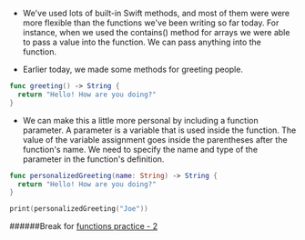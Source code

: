 - We've used lots of built-in Swift methods, and most of them were were more flexible than the functions we've been writing so far today. For instance, when we used the contains() method for arrays we were able to pass a value into the function. We can pass anything into the function.


- Earlier today, we made some methods for greeting people.
```Swift
func greeting() -> String {
  return "Hello! How are you doing?"
}
```
- We can make this a little more personal by including a function parameter. A parameter is a variable that is used inside the function. The value of the variable assignment goes inside the parentheses after the function's name. We need to specify the name and type of the parameter in the function's definition.
```Swift
func personalizedGreeting(name: String) -> String {
  return "Hello! How are you doing?"
}

print(personalizedGreeting("Joe"))
```
######Break for [functions practice - 2]()
